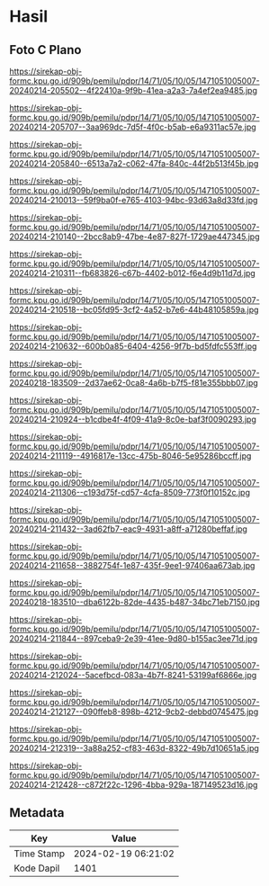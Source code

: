 # Hasil

## Foto C Plano

https://sirekap-obj-formc.kpu.go.id/909b/pemilu/pdpr/14/71/05/10/05/1471051005007-20240214-205502--4f22410a-9f9b-41ea-a2a3-7a4ef2ea9485.jpg

https://sirekap-obj-formc.kpu.go.id/909b/pemilu/pdpr/14/71/05/10/05/1471051005007-20240214-205707--3aa969dc-7d5f-4f0c-b5ab-e6a9311ac57e.jpg

https://sirekap-obj-formc.kpu.go.id/909b/pemilu/pdpr/14/71/05/10/05/1471051005007-20240214-205840--6513a7a2-c062-47fa-840c-44f2b513f45b.jpg

https://sirekap-obj-formc.kpu.go.id/909b/pemilu/pdpr/14/71/05/10/05/1471051005007-20240214-210013--59f9ba0f-e765-4103-94bc-93d63a8d33fd.jpg

https://sirekap-obj-formc.kpu.go.id/909b/pemilu/pdpr/14/71/05/10/05/1471051005007-20240214-210140--2bcc8ab9-47be-4e87-827f-1729ae447345.jpg

https://sirekap-obj-formc.kpu.go.id/909b/pemilu/pdpr/14/71/05/10/05/1471051005007-20240214-210311--fb683826-c67b-4402-b012-f6e4d9b11d7d.jpg

https://sirekap-obj-formc.kpu.go.id/909b/pemilu/pdpr/14/71/05/10/05/1471051005007-20240214-210518--bc05fd95-3cf2-4a52-b7e6-44b48105859a.jpg

https://sirekap-obj-formc.kpu.go.id/909b/pemilu/pdpr/14/71/05/10/05/1471051005007-20240214-210632--600b0a85-6404-4256-9f7b-bd5fdfc553ff.jpg

https://sirekap-obj-formc.kpu.go.id/909b/pemilu/pdpr/14/71/05/10/05/1471051005007-20240218-183509--2d37ae62-0ca8-4a6b-b7f5-f81e355bbb07.jpg

https://sirekap-obj-formc.kpu.go.id/909b/pemilu/pdpr/14/71/05/10/05/1471051005007-20240214-210924--b1cdbe4f-4f09-41a9-8c0e-baf3f0090293.jpg

https://sirekap-obj-formc.kpu.go.id/909b/pemilu/pdpr/14/71/05/10/05/1471051005007-20240214-211119--4916817e-13cc-475b-8046-5e95286bccff.jpg

https://sirekap-obj-formc.kpu.go.id/909b/pemilu/pdpr/14/71/05/10/05/1471051005007-20240214-211306--c193d75f-cd57-4cfa-8509-773f0f10152c.jpg

https://sirekap-obj-formc.kpu.go.id/909b/pemilu/pdpr/14/71/05/10/05/1471051005007-20240214-211432--3ad62fb7-eac9-4931-a8ff-a71280beffaf.jpg

https://sirekap-obj-formc.kpu.go.id/909b/pemilu/pdpr/14/71/05/10/05/1471051005007-20240214-211658--3882754f-1e87-435f-9ee1-97406aa673ab.jpg

https://sirekap-obj-formc.kpu.go.id/909b/pemilu/pdpr/14/71/05/10/05/1471051005007-20240218-183510--dba6122b-82de-4435-b487-34bc71eb7150.jpg

https://sirekap-obj-formc.kpu.go.id/909b/pemilu/pdpr/14/71/05/10/05/1471051005007-20240214-211844--897ceba9-2e39-41ee-9d80-b155ac3ee71d.jpg

https://sirekap-obj-formc.kpu.go.id/909b/pemilu/pdpr/14/71/05/10/05/1471051005007-20240214-212024--5acefbcd-083a-4b7f-8241-53199af6866e.jpg

https://sirekap-obj-formc.kpu.go.id/909b/pemilu/pdpr/14/71/05/10/05/1471051005007-20240214-212127--090ffeb8-898b-4212-9cb2-debbd0745475.jpg

https://sirekap-obj-formc.kpu.go.id/909b/pemilu/pdpr/14/71/05/10/05/1471051005007-20240214-212319--3a88a252-cf83-463d-8322-49b7d10651a5.jpg

https://sirekap-obj-formc.kpu.go.id/909b/pemilu/pdpr/14/71/05/10/05/1471051005007-20240214-212428--c872f22c-1296-4bba-929a-187149523d16.jpg


## Metadata

| Key        | Value               |
| ---------- | ------------------- |
| Time Stamp | 2024-02-19 06:21:02 |
| Kode Dapil | 1401                |



